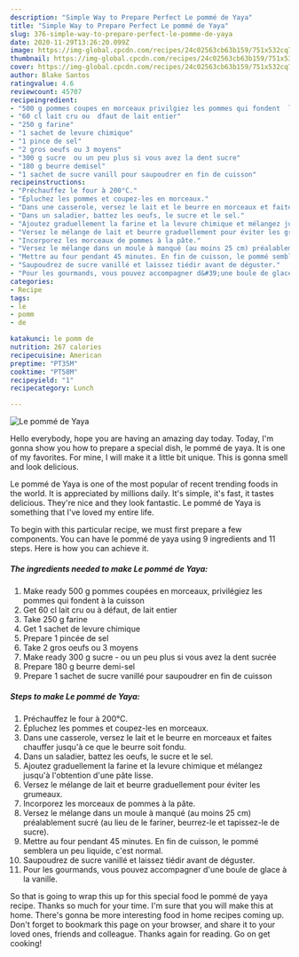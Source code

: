 ```yaml
---
description: "Simple Way to Prepare Perfect Le pommé de Yaya"
title: "Simple Way to Prepare Perfect Le pommé de Yaya"
slug: 376-simple-way-to-prepare-perfect-le-pomme-de-yaya
date: 2020-11-29T13:26:20.099Z
image: https://img-global.cpcdn.com/recipes/24c02563cb63b159/751x532cq70/le-pomme-de-yaya-photo-principale-de-la-recette.jpg
thumbnail: https://img-global.cpcdn.com/recipes/24c02563cb63b159/751x532cq70/le-pomme-de-yaya-photo-principale-de-la-recette.jpg
cover: https://img-global.cpcdn.com/recipes/24c02563cb63b159/751x532cq70/le-pomme-de-yaya-photo-principale-de-la-recette.jpg
author: Blake Santos
ratingvalue: 4.6
reviewcount: 45707
recipeingredient:
- "500 g pommes coupes en morceaux privilgiez les pommes qui fondent  la cuisson"
- "60 cl lait cru ou  dfaut de lait entier"
- "250 g farine"
- "1 sachet de levure chimique"
- "1 pince de sel"
- "2 gros oeufs ou 3 moyens"
- "300 g sucre  ou un peu plus si vous avez la dent sucre"
- "180 g beurre demisel"
- "1 sachet de sucre vanill pour saupoudrer en fin de cuisson"
recipeinstructions:
- "Préchauffez le four à 200°C."
- "Épluchez les pommes et coupez-les en morceaux."
- "Dans une casserole, versez le lait et le beurre en morceaux et faites chauffer jusqu&#39;à ce que le beurre soit fondu."
- "Dans un saladier, battez les oeufs, le sucre et le sel."
- "Ajoutez graduellement la farine et la levure chimique et mélangez jusqu&#39;à l&#39;obtention d&#39;une pâte lisse."
- "Versez le mélange de lait et beurre graduellement pour éviter les grumeaux."
- "Incorporez les morceaux de pommes à la pâte."
- "Versez le mélange dans un moule à manqué (au moins 25 cm) préalablement sucré (au lieu de le fariner, beurrez-le et tapissez-le de sucre)."
- "Mettre au four pendant 45 minutes. En fin de cuisson, le pommé semblera un peu liquide, c&#39;est normal."
- "Saupoudrez de sucre vanillé et laissez tiédir avant de déguster."
- "Pour les gourmands, vous pouvez accompagner d&#39;une boule de glace à la vanille."
categories:
- Recipe
tags:
- le
- pomm
- de

katakunci: le pomm de 
nutrition: 267 calories
recipecuisine: American
preptime: "PT35M"
cooktime: "PT58M"
recipeyield: "1"
recipecategory: Lunch

---
```



![Le pommé de Yaya](https://img-global.cpcdn.com/recipes/24c02563cb63b159/751x532cq70/le-pomme-de-yaya-photo-principale-de-la-recette.jpg)

Hello everybody, hope you are having an amazing day today. Today, I'm gonna show you how to prepare a special dish, le pommé de yaya. It is one of my favorites. For mine, I will make it a little bit unique. This is gonna smell and look delicious.

Le pommé de Yaya is one of the most popular of recent trending foods in the world. It is appreciated by millions daily. It's simple, it's fast, it tastes delicious. They're nice and they look fantastic. Le pommé de Yaya is something that I've loved my entire life.




To begin with this particular recipe, we must first prepare a few components. You can have le pommé de yaya using 9 ingredients and 11 steps. Here is how you can achieve it.

<!--inarticleads1-->

##### The ingredients needed to make Le pommé de Yaya:

1. Make ready 500 g pommes coupées en morceaux, privilégiez les pommes qui fondent à la cuisson
1. Get 60 cl lait cru ou à défaut, de lait entier
1. Take 250 g farine
1. Get 1 sachet de levure chimique
1. Prepare 1 pincée de sel
1. Take 2 gros oeufs ou 3 moyens
1. Make ready 300 g sucre - ou un peu plus si vous avez la dent sucrée
1. Prepare 180 g beurre demi-sel
1. Prepare 1 sachet de sucre vanillé pour saupoudrer en fin de cuisson




<!--inarticleads2-->

##### Steps to make Le pommé de Yaya:

1. Préchauffez le four à 200°C.
1. Épluchez les pommes et coupez-les en morceaux.
1. Dans une casserole, versez le lait et le beurre en morceaux et faites chauffer jusqu&#39;à ce que le beurre soit fondu.
1. Dans un saladier, battez les oeufs, le sucre et le sel.
1. Ajoutez graduellement la farine et la levure chimique et mélangez jusqu&#39;à l&#39;obtention d&#39;une pâte lisse.
1. Versez le mélange de lait et beurre graduellement pour éviter les grumeaux.
1. Incorporez les morceaux de pommes à la pâte.
1. Versez le mélange dans un moule à manqué (au moins 25 cm) préalablement sucré (au lieu de le fariner, beurrez-le et tapissez-le de sucre).
1. Mettre au four pendant 45 minutes. En fin de cuisson, le pommé semblera un peu liquide, c&#39;est normal.
1. Saupoudrez de sucre vanillé et laissez tiédir avant de déguster.
1. Pour les gourmands, vous pouvez accompagner d&#39;une boule de glace à la vanille.




So that is going to wrap this up for this special food le pommé de yaya recipe. Thanks so much for your time. I'm sure that you will make this at home. There's gonna be more interesting food in home recipes coming up. Don't forget to bookmark this page on your browser, and share it to your loved ones, friends and colleague. Thanks again for reading. Go on get cooking!
